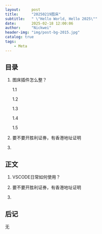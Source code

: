 ```yaml
---
layout:     post
title:      "20250219图床"
subtitle:   " \"Hello World, Hello 2025\""
date:       2025-02-18 12:00:06
author:     "Nickwei"
header-img: "img/post-bg-2015.jpg"
catalog: true
tags:
    - Meta
---
```


## 目录

1. 图床插件怎么整？

    1.1  

    1.2 

    1.3 

    1.4 

    1.5 

2. 要不要开胜利证券，有香港地址证明
3. 


## 正文

1. VSCODE日常如何使用？




2. 要不要开胜利证券，有香港地址证明

3. 






## 后记

无